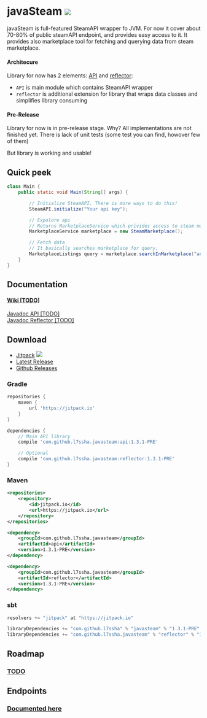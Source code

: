 # javaSteam [![](https://jitpack.io/v/l7ssha/javasteam.svg)](https://jitpack.io/#l7ssha/javasteam)

javaSteam is full-featured SteamAPI wrapper fo JVM. For now it cover about 70-80% of public steamAPI endpoint, and provides easy access to it.
It provides also marketplace tool for fetching and querying data from steam marketplace.

#### Architecure

Library for now has 2 elements: [API](https://github.com/l7ssha/javasteam/tree/master/api) and [reflector](https://github.com/l7ssha/javasteam/tree/master/reflector):
 * `API` is main module which contains SteamAPI wrapper
 * `reflector` is additional extension for library that wraps data classes and simplifies library consuming

#### Pre-Release

Library for now is in pre-release stage. Why? All implementations are not finished yet. There is lack of unit tests (some test you can find, howover few of them)

But library is working and usable!

## Quick peek

```java
class Main {
    public static void Main(String[] args) {

        // Initialize SteamAPI. There is more ways to do this!
        SteamAPI.initialize("Your api key");

        // Expolore api
        // Returns MarketplaceService which privides access to steam marketplace, obviously
        MarketplaceService marketplace = new SteamMarketplace();

        // Fetch data
        // It basically searches marketplace for query.
        MarketplaceListings query = marketplace.searchInMarketplace("ancient", 100);
    }
}
```

## Documentation

#### [Wiki [TODO]](https://github.com/l7ssha/javasteam/wiki)

[Javadoc API [TODO]](https://l7ssha.pl/javasteam/) <br />
[Javadoc Reflector [TODO]](https://l7ssha.pl/reflector/)

## Download

* [Jitpack](https://jitpack.io/#l7ssha/javasteam/https://jitpack.io/#l7ssha/javasteam/) [![](https://jitpack.io/v/l7ssha/javasteam.svg)](https://jitpack.io/#l7ssha/javasteam)
* [Latest Release](https://github.com/l7ssha/javasteam/releases/tag/1.3.1-PRE)
* [Github Releases](https://github.com/l7ssha/javasteam/releases)

### Gradle

```groovy
repositories {
    maven {
        url 'https://jitpack.io'
    }
}

dependencies {
    // Main API library
    compile 'com.github.l7ssha.javasteam:api:1.3.1-PRE'

    // Optional
    compile 'com.github.l7ssha.javasteam:reflector:1.3.1-PRE'
}
```

### Maven

```xml
<repositories>
    <repository>
        <id>jitpack.io</id>
        <url>https://jitpack.io</url>
    </repository>
</repositories>

<dependency>
    <groupId>com.github.l7ssha.javasteam</groupId>
    <artifactId>api</artifactId>
    <version>1.3.1-PRE</version>
</dependency>

<dependency>
    <groupId>com.github.l7ssha.javasteam</groupId>
    <artifactId>reflector</artifactId>
    <version>1.3.1-PRE</version>
</dependency>
```

### sbt
```scala
resolvers += "jitpack" at "https://jitpack.io"

libraryDependencies += "com.github.l7ssha" % "javasteam" % "1.3.1-PRE"
libraryDependencies += "com.github.l7ssha.javasteam" % "reflector" % "1.3.1-PRE"
```

## Roadmap

### [TODO]()

## Endpoints

### [Documented here](https://github.com/l7ssha/javasteam/wiki/Endpoints)
